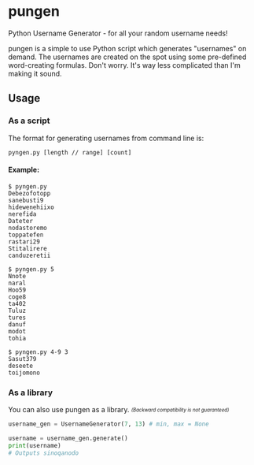 # pungen
Python Username Generator - for all your random username needs!


pungen is a simple to use Python script which generates "usernames" on demand.
The usernames are created on the spot using some pre-defined word-creating formulas.
Don't worry. It's way less complicated than I'm making it sound.


## Usage

### As a script

The format for generating usernames from command line is:

`pyngen.py [length // range] [count]`

#### Example:
```console
$ pyngen.py
Debezofotopp
sanebusti9
hidewenehiixo
nerefida
Dateter
nodastoremo
toppatefen
rastari29
Stitalirere
canduzeretii

$ pyngen.py 5
Nnote
naral
Hoo59
coge8
ta402
Tuluz
tures
danuf
modot
tohia

$ pyngen.py 4-9 3
Sasut379
deseete
toijomono
```

### As a library

You can also use pungen as a library. <sub><sup>*(Backward compatibility is not guaranteed)*</sub></sup>
```python
username_gen = UsernameGenerator(7, 13) # min, max = None

username = username_gen.generate()
print(username)
# Outputs sinoqanodo
```
